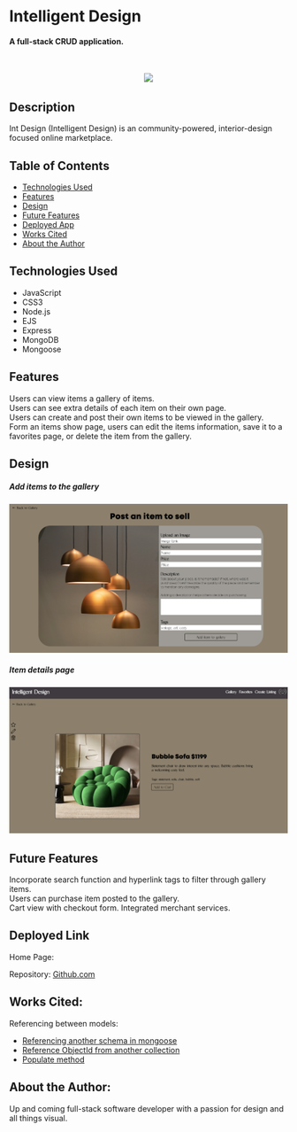 # Intelligent Design

#### A full-stack CRUD application.
<!-- ![](https://github.com/casy1996/Int-Design/blob/main/data/screenshots/intdesign.gif) -->
<br>
<p align="center" width=150>
<img src="https://media.giphy.com/media/v1.Y2lkPTc5MGI3NjExdWV5NWpkaGxuNjU0MmpwZXQwZzVtemVjZGxzcTV2MHI4anY3Mjl1bCZlcD12MV9pbnRlcm5hbF9naWZfYnlfaWQmY3Q9Zw/frGrCw2wk82NiawdUF/giphy.gif" />
</p>

## Description
Int Design (Intelligent Design) is an community-powered, interior-design focused online marketplace. 

## Table of Contents
* [Technologies Used](#technologiesused)
* [Features](#features)
* [Design](#design)
* [Future Features](#nextsteps)
* [Deployed App](#deployment)
* [Works Cited](#workcited)
* [About the Author](#author)


## <a name="technologiesused"></a>Technologies Used
* JavaScript
* CSS3
* Node.js
* EJS
* Express
* MongoDB
* Mongoose


## Features
Users can view items a gallery of items. <br>
Users can see extra details of each item on their own page. <br>
Users can create and post their own items to be viewed in the gallery.<br>
Form an items show page, users can edit the items information, save it to a favorites page, or delete the item from the gallery.


## <a name="design"></a>Design
##### Add items to the gallery
![](./data/screenshots/new_item_menu.png)

##### Item details page
![](./data/screenshots/show_view.png)

## <a name="nextsteps"></a>Future Features
Incorporate search function and hyperlink tags to filter through gallery items. <br>
Users can purchase item posted to the gallery. <br>
Cart view with checkout form. Integrated merchant services.

## <a name="deployment"></a>Deployed Link
Home Page:

Repository: [Github.com](https://github.com/casy1996/Int-Design)
  
    
## <a name="workcited"></a>Works Cited:
Referencing between models:
- [Referencing another schema in mongoose](https://github.com/rohan-paul/Awesome-JavaScript-Interviews/blob/master/MongoDB/referencing-another-schema-in-Mongoose-2.md)
- [Reference ObjectId from another collection](https://www.mongodb.com/community/forums/t/how-to-reference-the-objectid-from-one-collection-schema-to-another/203108) 
- [Populate method](https://mongoosejs.com/docs/populate.html)


## <a name="author"></a>About the Author:
Up and coming full-stack software developer with a passion for design and all things visual.
